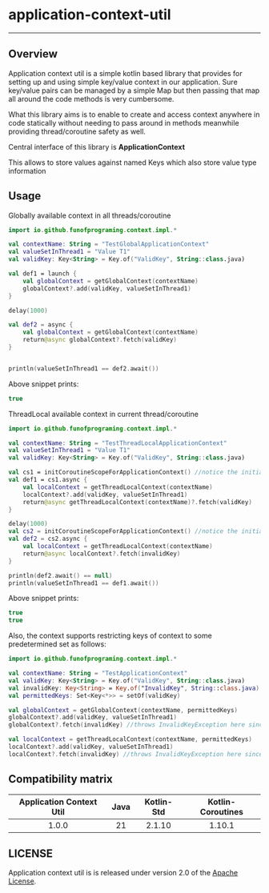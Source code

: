 # application-context-util

---

## Overview

Application context util is a simple kotlin based library that provides for setting up and using simple key/value context in our application.
Sure key/value pairs can be managed by a simple Map but then passing that map all around the code methods is very cumbersome.

What this library aims is to enable to create and access context anywhere in code statically without needing to pass around in methods meanwhile providing thread/coroutine safety as well.

Central interface of this library is **ApplicationContext**

This allows to store values against named Keys which also store value type information

## Usage

Globally available context in all threads/coroutine

```kotlin
import io.github.funofprograming.context.impl.*

val contextName: String = "TestGlobalApplicationContext"
val valueSetInThread1 = "Value T1"
val validKey: Key<String> = Key.of("ValidKey", String::class.java)

val def1 = launch {
    val globalContext = getGlobalContext(contextName)
    globalContext?.add(validKey, valueSetInThread1)
}

delay(1000)

val def2 = async {
    val globalContext = getGlobalContext(contextName)
    return@async globalContext?.fetch(validKey)
}


println(valueSetInThread1 == def2.await())
```

Above snippet prints:

```kotlin
true
```

ThreadLocal available context in current thread/coroutine

```kotlin
import io.github.funofprograming.context.impl.*

val contextName: String = "TestThreadLocalApplicationContext"
val valueSetInThread1 = "Value T1"
val validKey: Key<String> = Key.of("ValidKey", String::class.java)

val cs1 = initCoroutineScopeForApplicationContext() //notice the initialization of coroutine scope in case we plan to use a thread local context inside a coroutine
val def1 = cs1.async {
    val localContext = getThreadLocalContext(contextName)
    localContext?.add(validKey, valueSetInThread1)
    return@async getThreadLocalContext(contextName)?.fetch(validKey)
}

delay(1000)
val cs2 = initCoroutineScopeForApplicationContext() //notice the initialization of coroutine scope in case we plan to use a thread local context inside a coroutine
val def2 = cs2.async {
    val localContext = getThreadLocalContext(contextName)
    return@async localContext?.fetch(invalidKey)
}

println(def2.await() == null)
println(valueSetInThread1 == def1.await())
```

Above snippet prints:

```kotlin
true
true
```

Also, the context supports restricting keys of context to some predetermined set as follows:

```kotlin
import io.github.funofprograming.context.impl.*

val contextName: String = "TestApplicationContext"
val validKey: Key<String> = Key.of("ValidKey", String::class.java)
val invalidKey: Key<String> = Key.of("InvalidKey", String::class.java)
val permittedKeys: Set<Key<*>> = setOf(validKey)

val globalContext = getGlobalContext(contextName, permittedKeys)
globalContext?.add(validKey, valueSetInThread1)
globalContext?.fetch(invalidKey) //throws InvalidKeyException here since invalidKey is not part of permittedKeys

val localContext = getThreadLocalContext(contextName, permittedKeys)
localContext?.add(validKey, valueSetInThread1)
localContext?.fetch(invalidKey) //throws InvalidKeyException here since invalidKey is not part of permittedKeys
```

## Compatibility matrix

| Application Context Util |  Java  | Kotlin-Std | Kotlin-Coroutines | 
|:------------------------:|:------:|:----------:|:-----------------:|
|          1.0.0           |   21   |  2.1.10    |     1.10.1        |

## LICENSE

Application context util is is released under version 2.0 of the [Apache License](https://www.apache.org/licenses/LICENSE-2.0).